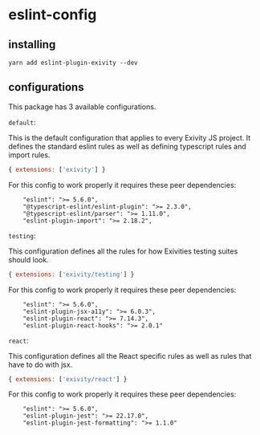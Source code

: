 # eslint-config

## installing

```
yarn add eslint-plugin-exivity --dev
```

## configurations

This package has 3 available configurations. 

`default`:

This is the default configuration that applies to every Exivity JS project. It defines the standard eslint rules as well as defining typescript rules and import rules.

```js
{ extensions: ['exivity'] }
```

For this config to work properly it requires these peer dependencies:

```
    "eslint": ">= 5.6.0",
    "@typescript-eslint/eslint-plugin": ">= 2.3.0",
    "@typescript-eslint/parser": ">= 1.11.0",
    "eslint-plugin-import": ">= 2.18.2",
```

`testing`:

 This configuration defines all the rules for how Exivities testing suites should look.
 
 ```js
{ extensions: ['exivity/testing'] }
```

For this config to work properly it requires these peer dependencies:

```
    "eslint": ">= 5.6.0",
    "eslint-plugin-jsx-a11y": ">= 6.0.3",
    "eslint-plugin-react": ">= 7.14.3",
    "eslint-plugin-react-hooks": ">= 2.0.1"
```

`react`:

This configuration defines all the React specific rules as well as rules that have to do with jsx.

 ```js
{ extensions: ['exivity/react'] }
```

For this config to work properly it requires these peer dependencies:

```
    "eslint": ">= 5.6.0",
    "eslint-plugin-jest": ">= 22.17.0",
    "eslint-plugin-jest-formatting": ">= 1.1.0"
```
